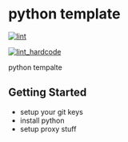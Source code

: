 # python template

[![lint][lint_badge]](https://<username>.github.io/<repository>/logs/lint.log)

[![lint_hardcode][lint_badge_og]](https://atpolonsky.github.io/python_template/logs/lint.log)

python tempalte


[lint_badge_og]: https://atpolonsky.github.io/python_template/badges/lint.svg
[lint_badge]: https://<username>.github.io/<repository>/badges/lint.svg


## Getting Started

- setup your git keys
- install python
- setup proxy stuff
